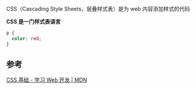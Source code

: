 
CSS（Cascading Style Sheets，层叠样式表）是为 web 内容添加样式的代码

**CSS 是一门样式表语言**

```css
p {
  color: red;
}
```


## 参考

[CSS 基础 - 学习 Web 开发 | MDN](https://developer.mozilla.org/zh-CN/docs/Learn/Getting_started_with_the_web/CSS_basics)